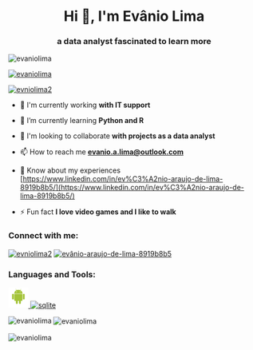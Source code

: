 <h1 align="center">Hi 👋, I'm Evânio Lima</h1>
<h3 align="center">a data analyst fascinated to learn more</h3>

<p align="left"> <img src="https://komarev.com/ghpvc/?username=evaniolima&label=Profile%20views&color=0e75b6&style=flat" alt="evaniolima" /> </p>

<p align="left"> <a href="https://github.com/ryo-ma/github-profile-trophy"><img src="https://github-profile-trophy.vercel.app/?username=evaniolima" alt="evaniolima" /></a> </p>

<p align="left"> <a href="https://twitter.com/evniolima2" target="blank"><img src="https://img.shields.io/twitter/follow/evniolima2?logo=twitter&style=for-the-badge" alt="evniolima2" /></a> </p>

- 🔭 I'm currently working **with IT support**

- 🌱 I’m currently learning **Python and R**

- 👯 I'm looking to collaborate **with projects as a data analyst**

- 📫 How to reach me **evanio.a.lima@outlook.com**

- 📄 Know about my experiences [https://www.linkedin.com/in/ev%C3%A2nio-araujo-de-lima-8919b8b5/](https://www.linkedin.com/in/ev%C3%A2nio-araujo-de-lima-8919b8b5/)

- ⚡ Fun fact **I love video games and I like to walk**

<h3 align="left">Connect with me:</h3>
<p align="left">
<a href="https://twitter.com/evniolima2" target="blank"><img align="center" src="https://raw.githubusercontent.com/rahuldkjain/github-profile-readme-generator/master/src/images/icons/Social/twitter.svg" alt="evniolima2" height="30" width="40" /></a>
<a href="https://linkedin.com/in/evânio-araujo-de-lima-8919b8b5" target="blank"><img align="center" src="https://raw.githubusercontent.com/rahuldkjain/github-profile-readme-generator/master/src/images/icons/Social/linked-in-alt.svg" alt="evânio-araujo-de-lima-8919b8b5" height="30" width="40" /></a>
</p>

<h3 align="left">Languages and Tools:</h3>
<p align="left"> <a href="https://developer.android.com" target="_blank" rel="noreferrer"> <img src="https://raw.githubusercontent.com/devicons/devicon/master/icons/android/android-original-wordmark.svg" alt="android" width="40" height="40"/> </a> <a href="https://www.sqlite.org/" target="_blank" rel="noreferrer"> <img src="https://www.vectorlogo.zone/logos/sqlite/sqlite-icon.svg" alt="sqlite" width="40" height="40"/> </a> </p>

<p><img align="left" src="https://github-readme-stats.vercel.app/api/top-langs?username=evaniolima&show_icons=true&locale=en&layout=compact" alt="evaniolima" /></p>

<p>&nbsp;<img align="center" src="https://github-readme-stats.vercel.app/api?username=evaniolima&show_icons=true&locale=en" alt="evaniolima" /></p>

<p><img align="center" src="https://github-readme-streak-stats.herokuapp.com/?user=evaniolima&" alt="evaniolima" /></p>



<!--
**EvanioLima/EvanioLima** is a ✨ _special_ ✨ repository because its `README.md` (this file) appears on your GitHub profile.

Here are some ideas to get you started:

- 🔭 I’m currently working on ...
- 🌱 I’m currently learning ...
- 👯 I’m looking to collaborate on ...
- 🤔 I’m looking for help with ...
- 💬 Ask me about ...
- 📫 How to reach me: ...
- 😄 Pronouns: ...
- ⚡ Fun fact: ...
-->
